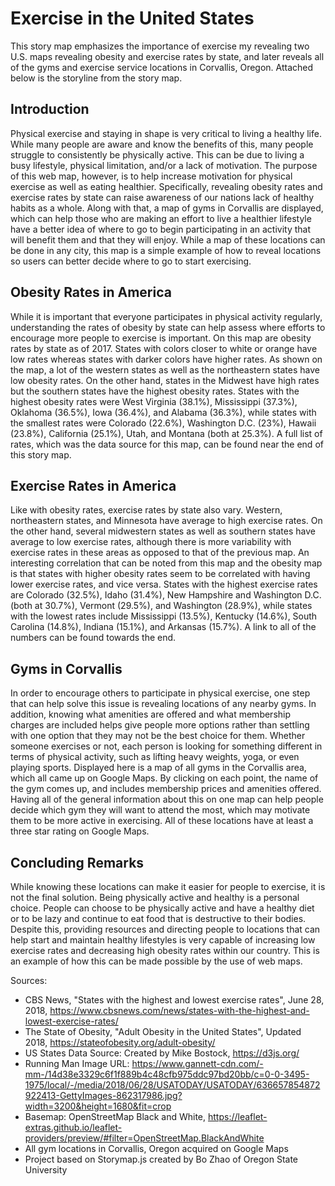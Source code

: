 # Exercise in the United States

This story map emphasizes the importance of exercise my revealing two U.S. maps revealing obesity and exercise rates by state, and later reveals all of the gyms and exercise service locations in Corvallis, Oregon. Attached below is the storyline from the story map.

## Introduction

Physical exercise and staying in shape is very critical to living a healthy life. While many people are aware and know the benefits of this, many people struggle to consistently be physically active. This can be due to living a busy lifestyle, physical limitation, and/or a lack of motivation. The purpose of this web map, however, is to help increase motivation for physical exercise as well as eating healthier. Specifically, revealing obesity rates and exercise rates by state can raise awareness of our nations lack of healthy habits as a whole. Along with that, a map of gyms in Corvallis are displayed, which can help those who are making an effort to live a healthier lifestyle have a better idea of where to go to begin participating in an activity that will benefit them and that they will enjoy. While a map of these locations can be done in any city, this map is a simple example of how to reveal locations so users can better decide where to go to start exercising.

## Obesity Rates in America

While it is important that everyone participates in physical activity regularly, understanding the rates of obesity by state can help assess where efforts to encourage more people to exercise is important. On this map are obesity rates by state as of 2017. States with colors closer to white or orange have low rates whereas states with darker colors have higher rates. As shown on the map, a lot of the western states as well as the northeastern states have low obesity rates. On the other hand, states in the Midwest have high rates but the southern states have the highest obesity rates. States with the highest obesity rates were West Virginia (38.1%), Mississippi (37.3%), Oklahoma (36.5%), Iowa (36.4%), and Alabama (36.3%), while states with the smallest rates were Colorado (22.6%), Washington D.C. (23%), Hawaii (23.8%), California (25.1%), Utah, and Montana (both at 25.3%). A full list of rates, which was the data source for this map, can be found near the end of this story map.

## Exercise Rates in America

Like with obesity rates, exercise rates by state also vary. Western, northeastern states, and Minnesota have average to high exercise rates. On the other hand, several midwestern states as well as southern states have average to low exercise rates, although there is more variability with exercise rates in these areas as opposed to that of the previous map. An interesting correlation that can be noted from this map and the obesity map is that states with higher obesity rates seem to be correlated with having lower exercise rates, and vice versa. States with the highest exercise rates are Colorado (32.5%), Idaho (31.4%), New Hampshire and Washington D.C. (both at 30.7%), Vermont (29.5%), and Washington (28.9%), while states with the lowest rates include Mississippi (13.5%), Kentucky (14.6%), South Carolina (14.8%), Indiana (15.1%), and Arkansas (15.7%). A link to all of the numbers can be found towards the end.

## Gyms in Corvallis

In order to encourage others to participate in physical exercise, one step that can help solve this issue is revealing locations of any nearby gyms. In addition, knowing what amenities are offered and what membership charges are included helps give people more options rather than settling with one option that they may not be the best choice for them. Whether someone exercises or not, each person is looking for something different in terms of physical activity, such as lifting heavy weights, yoga, or even playing sports. Displayed here is a map of all gyms in the Corvallis area, which all came up on Google Maps. By clicking on each point, the name of the gym comes up, and includes membership prices and amenities offered. Having all of the general information about this on one map can help people decide which gym they will want to attend the most, which may motivate them to be more active in exercising. All of these locations have at least a three star rating on Google Maps.

## Concluding Remarks

While knowing these locations can make it easier for people to exercise, it is not the final solution. Being physically active and healthy is a personal choice. People can choose to be physically active and have a healthy diet or to be lazy and continue to eat food that is destructive to their bodies. Despite this, providing resources and directing people to locations that can help start and maintain healthy lifestyles is very capable of increasing low exercise rates and decreasing high obesity rates within our country. This is an example of how this can be made possible by the use of web maps.
            
Sources:
* CBS News, "States with the highest and lowest exercise rates", June 28, 2018, https://www.cbsnews.com/news/states-with-the-highest-and-lowest-exercise-rates/
* The State of Obesity, "Adult Obesity in the United States", Updated 2018, https://stateofobesity.org/adult-obesity/
* US States Data Source: Created by Mike Bostock, https://d3js.org/
* Running Man Image URL: https://www.gannett-cdn.com/-mm-/14d38e3329c6f1f889b4c48cfb975ddc97bd20bb/c=0-0-3495-1975/local/-/media/2018/06/28/USATODAY/USATODAY/636657854872922413-GettyImages-862317986.jpg?width=3200&height=1680&fit=crop
* Basemap: OpenStreetMap Black and White, https://leaflet-extras.github.io/leaflet-providers/preview/#filter=OpenStreetMap.BlackAndWhite
* All gym locations in Corvallis, Oregon acquired on Google Maps
* Project based on Storymap.js created by Bo Zhao of Oregon State University
